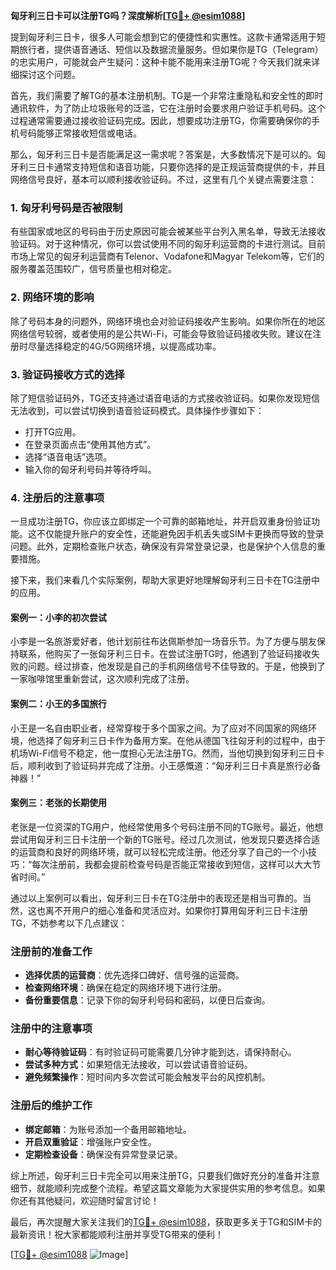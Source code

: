**匈牙利三日卡可以注册TG吗？深度解析[[TG💪+ @esim1088](https://t.me/s/esim1088)]**

提到匈牙利三日卡，很多人可能会想到它的便捷性和实惠性。这款卡通常适用于短期旅行者，提供语音通话、短信以及数据流量服务。但如果你是TG（Telegram）的忠实用户，可能就会产生疑问：这种卡能不能用来注册TG呢？今天我们就来详细探讨这个问题。

首先，我们需要了解TG的基本注册机制。TG是一个非常注重隐私和安全性的即时通讯软件，为了防止垃圾账号的泛滥，它在注册时会要求用户验证手机号码。这个过程通常需要通过接收验证码完成。因此，想要成功注册TG，你需要确保你的手机号码能够正常接收短信或电话。

那么，匈牙利三日卡是否能满足这一需求呢？答案是，大多数情况下是可以的。匈牙利三日卡通常支持短信和语音功能，只要你选择的是正规运营商提供的卡，并且网络信号良好，基本可以顺利接收验证码。不过，这里有几个关键点需要注意：

### **1. 匈牙利号码是否被限制**
有些国家或地区的号码由于历史原因可能会被某些平台列入黑名单，导致无法接收验证码。对于这种情况，你可以尝试使用不同的匈牙利运营商的卡进行测试。目前市场上常见的匈牙利运营商有Telenor、Vodafone和Magyar Telekom等，它们的服务覆盖范围较广，信号质量也相对稳定。

### **2. 网络环境的影响**
除了号码本身的问题外，网络环境也会对验证码接收产生影响。如果你所在的地区网络信号较弱，或者使用的是公共Wi-Fi，可能会导致验证码接收失败。建议在注册时尽量选择稳定的4G/5G网络环境，以提高成功率。

### **3. 验证码接收方式的选择**
除了短信验证码外，TG还支持通过语音电话的方式接收验证码。如果你发现短信无法收到，可以尝试切换到语音验证码模式。具体操作步骤如下：
- 打开TG应用。
- 在登录页面点击“使用其他方式”。
- 选择“语音电话”选项。
- 输入你的匈牙利号码并等待呼叫。

### **4. 注册后的注意事项**
一旦成功注册TG，你应该立即绑定一个可靠的邮箱地址，并开启双重身份验证功能。这不仅能提升账户的安全性，还能避免因手机丢失或SIM卡更换而导致的登录问题。此外，定期检查账户状态，确保没有异常登录记录，也是保护个人信息的重要措施。

接下来，我们来看几个实际案例，帮助大家更好地理解匈牙利三日卡在TG注册中的应用。

#### **案例一：小李的初次尝试**
小李是一名旅游爱好者，他计划前往布达佩斯参加一场音乐节。为了方便与朋友保持联系，他购买了一张匈牙利三日卡。在尝试注册TG时，他遇到了验证码接收失败的问题。经过排查，他发现是自己的手机网络信号不佳导致的。于是，他换到了一家咖啡馆里重新尝试，这次顺利完成了注册。

#### **案例二：小王的多国旅行**
小王是一名自由职业者，经常穿梭于多个国家之间。为了应对不同国家的网络环境，他选择了匈牙利三日卡作为备用方案。在他从德国飞往匈牙利的过程中，由于机场Wi-Fi信号不稳定，他一度担心无法注册TG。然而，当他切换到匈牙利三日卡后，顺利收到了验证码并完成了注册。小王感慨道：“匈牙利三日卡真是旅行必备神器！”

#### **案例三：老张的长期使用**
老张是一位资深的TG用户，他经常使用多个号码注册不同的TG账号。最近，他想尝试用匈牙利三日卡注册一个新的TG账号。经过几次测试，他发现只要选择合适的运营商和良好的网络环境，就可以轻松完成注册。他还分享了自己的一个小技巧：“每次注册前，我都会提前检查号码是否能正常接收到短信，这样可以大大节省时间。”

通过以上案例可以看出，匈牙利三日卡在TG注册中的表现还是相当可靠的。当然，这也离不开用户的细心准备和灵活应对。如果你打算用匈牙利三日卡注册TG，不妨参考以下几点建议：

### **注册前的准备工作**
- **选择优质的运营商**：优先选择口碑好、信号强的运营商。
- **检查网络环境**：确保在稳定的网络环境下进行注册。
- **备份重要信息**：记录下你的匈牙利号码和密码，以便日后查询。

### **注册中的注意事项**
- **耐心等待验证码**：有时验证码可能需要几分钟才能到达，请保持耐心。
- **尝试多种方式**：如果短信无法接收，可以尝试语音验证码。
- **避免频繁操作**：短时间内多次尝试可能会触发平台的风控机制。

### **注册后的维护工作**
- **绑定邮箱**：为账号添加一个备用邮箱地址。
- **开启双重验证**：增强账户安全性。
- **定期检查设备**：确保没有异常登录记录。

综上所述，匈牙利三日卡完全可以用来注册TG，只要我们做好充分的准备并注意细节，就能顺利完成整个流程。希望这篇文章能为大家提供实用的参考信息。如果你还有其他疑问，欢迎随时留言讨论！

最后，再次提醒大家关注我们的[TG💪+ @esim1088](https://t.me/s/esim1088)，获取更多关于TG和SIM卡的最新资讯！祝大家都能顺利注册并享受TG带来的便利！

[[TG💪+ @esim1088](https://t.me/s/esim1088) ![Image](https://i.postimg.cc/4NQfJmqS/Snipaste-2025-05-13-00-14-12.png)]
